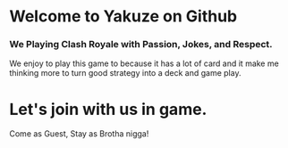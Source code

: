 # Welcome to Yakuze on Github

### We Playing Clash Royale with Passion, Jokes, and Respect.

We enjoy  to play this game to because it has a lot of card and it make me thinking more to turn good strategy into a deck and game play.

# Let's join with us in game.
Come as Guest, Stay as Brotha nigga!